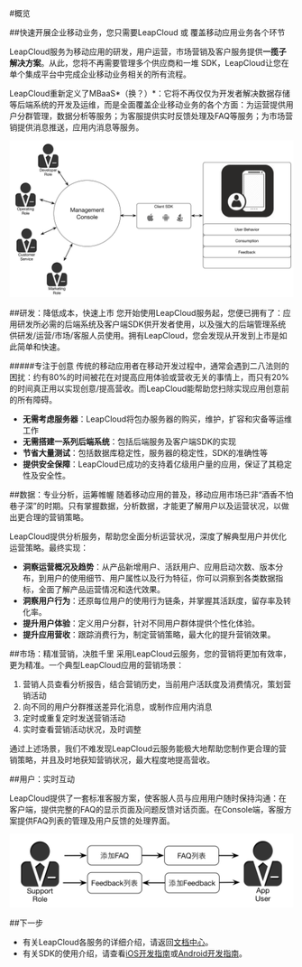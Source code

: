 #概览

##快速开展企业移动业务，您只需要LeapCloud 或 覆盖移动应用业务各个环节

LeapCloud服务为移动应用的研发，用户运营，市场营销及客户服务提供**一揽子解决方案**。从此，您将不再需要管理多个供应商和一堆 SDK，LeapCloud让您在单个集成平台中完成企业移动业务相关的所有流程。

LeapCloud重新定义了MBaaS*（换？）*：它将不再仅仅为开发者解决数据存储等后端系统的开发及运维，而是全面覆盖企业移动业务的各个方面：为运营提供用户分群管理，数据分析等服务；为客服提供实时反馈处理及FAQ等服务；为市场营销提供消息推送，应用内消息等服务。

![imgOVBusinessFlow](../../../images/imgOVBusinessFlow.png)

##研发：降低成本，快速上市
您开始使用LeapCloud服务起，您便已拥有了：应用研发所必需的后端系统及客户端SDK供开发者使用，以及强大的后端管理系统供研发/运营/市场/客服人员使用。拥有LeapCloud，您会发现从开发到上市是如此简单和快速。

#####专注于创意
传统的移动应用者在移动开发过程中，通常会遇到二八法则的困扰：约有80%的时间被花在对提高应用体验或营收无关的事情上，而只有20%的时间真正用以实现创意/提高营收。而LeapCloud能帮助您扫除实现应用创意前的所有障碍。

* **无需考虑服务器**：LeapCloud将包办服务器的购买，维护，扩容和灾备等运维工作
* **无需搭建一系列后端系统**：包括后端服务及客户端SDK的实现
* **节省大量测试**：包括数据库稳定性，服务器的稳定性，SDK的准确性等
* **提供安全保障**：LeapCloud已成功的支持着亿级用户量的应用，保证了其稳定性及安全性。

##数据：专业分析，运筹帷幄
随着移动应用的普及，移动应用市场已非“酒香不怕巷子深”的时期。只有掌握数据，分析数据，才能更了解用户以及运营状况，以做出更合理的营销策略。

LeapCloud提供分析服务，帮助您全面分析运营状况，深度了解典型用户并优化运营策略。最终实现：

*	**洞察运营概况及趋势**：从产品新增用户、活跃用户、应用启动次数、版本分布，到用户的使用细节、用户属性以及行为特征，你可以洞察到各类数据指标，全面了解产品运营情况和迭代效果。
*	**洞察用户行为**：还原每位用户的使用行为链条，并掌握其活跃度，留存率及转化率。
*	**提升用户体验**：定义用户分群，针对不同用户群体提供个性化体验。
*	**提升应用营收**：跟踪消费行为，制定营销策略，最大化的提升营销效果。

##市场：精准营销，决胜千里
采用LeapCloud云服务，您的营销将更加有效率，更为精准。一个典型LeapCloud应用的营销场景：

1. 营销人员查看分析报告，结合营销历史，当前用户活跃度及消费情况，策划营销活动
2. 向不同的用户分群推送差异化消息，或制作应用内消息
3. 定时或重复定时发送营销活动
4. 实时查看营销活动状况，及时调整

通过上述场景，我们不难发现LeapCloud云服务能极大地帮助您制作更合理的营销策略，并且及时地获知营销状况，最大程度地提高营收。

##用户：实时互动

LeapCloud提供了一套标准客服方案，使客服人员与应用用户随时保持沟通：在客户端，提供完整的FAQ的显示页面及问题反馈对话页面。在Console端，客服方案提供FAQ列表的管理及用户反馈的处理界面。

![imgOVSupport](../../../images/imgOVSupport.png) 

##下一步
* 有关LeapCloud各服务的详细介绍，请返回[文档中心](LC_DOCS_GUIDE_LINK_PLACEHOLDER_DOCHOME)。
* 有关SDK的使用介绍，请查看[iOS开发指南](LC_DOCS_GUIDE_LINK_PLACEHOLDER_IOS)或[Android开发指南](LC_DOCS_GUIDE_LINK_PLACEHOLDER_ANDROID)。


